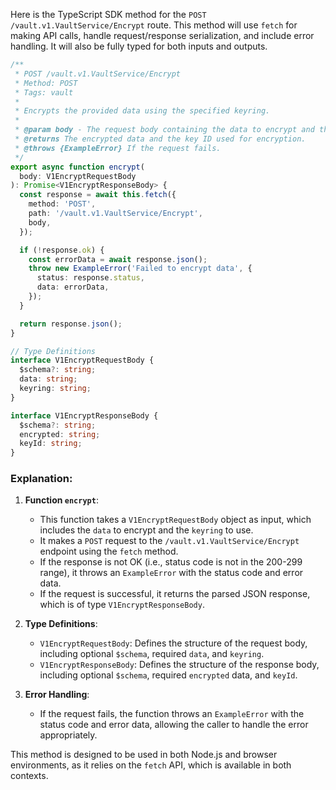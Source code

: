 Here is the TypeScript SDK method for the `POST /vault.v1.VaultService/Encrypt` route. This method will use `fetch` for making API calls, handle request/response serialization, and include error handling. It will also be fully typed for both inputs and outputs.

```typescript
/**
 * POST /vault.v1.VaultService/Encrypt
 * Method: POST
 * Tags: vault
 * 
 * Encrypts the provided data using the specified keyring.
 * 
 * @param body - The request body containing the data to encrypt and the keyring to use.
 * @returns The encrypted data and the key ID used for encryption.
 * @throws {ExampleError} If the request fails.
 */
export async function encrypt(
  body: V1EncryptRequestBody
): Promise<V1EncryptResponseBody> {
  const response = await this.fetch({
    method: 'POST',
    path: '/vault.v1.VaultService/Encrypt',
    body,
  });

  if (!response.ok) {
    const errorData = await response.json();
    throw new ExampleError('Failed to encrypt data', {
      status: response.status,
      data: errorData,
    });
  }

  return response.json();
}

// Type Definitions
interface V1EncryptRequestBody {
  $schema?: string;
  data: string;
  keyring: string;
}

interface V1EncryptResponseBody {
  $schema?: string;
  encrypted: string;
  keyId: string;
}
```

### Explanation:
1. **Function `encrypt`**:
   - This function takes a `V1EncryptRequestBody` object as input, which includes the `data` to encrypt and the `keyring` to use.
   - It makes a `POST` request to the `/vault.v1.VaultService/Encrypt` endpoint using the `fetch` method.
   - If the response is not OK (i.e., status code is not in the 200-299 range), it throws an `ExampleError` with the status code and error data.
   - If the request is successful, it returns the parsed JSON response, which is of type `V1EncryptResponseBody`.

2. **Type Definitions**:
   - `V1EncryptRequestBody`: Defines the structure of the request body, including optional `$schema`, required `data`, and `keyring`.
   - `V1EncryptResponseBody`: Defines the structure of the response body, including optional `$schema`, required `encrypted` data, and `keyId`.

3. **Error Handling**:
   - If the request fails, the function throws an `ExampleError` with the status code and error data, allowing the caller to handle the error appropriately.

This method is designed to be used in both Node.js and browser environments, as it relies on the `fetch` API, which is available in both contexts.